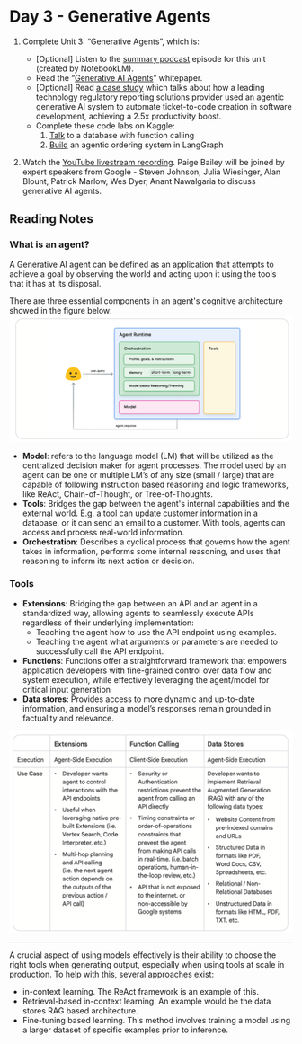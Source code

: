 # Day 3 - Generative Agents

1. Complete Unit 3: “Generative Agents”, which is:
   - [Optional] Listen to the [summary podcast](https://www.youtube.com/watch?v=H4gZd4BCrDQ) episode for this unit (created by NotebookLM).
   - Read the “[Generative AI Agents](../reference/Newwhitepaper_Agents2.pdf)” whitepaper.
   - [Optional] Read [a case study](https://cloud.google.com/blog/products/ai-machine-learning/regnology-automates-ticket-to-code-with-genai-on-vertex-ai?e=48754805) which talks about how a leading technology regulatory reporting solutions provider used an agentic generative AI system to automate ticket-to-code creation in software development, achieving a 2.5x productivity boost.
   - Complete these code labs on Kaggle:
        1. [Talk](https://www.kaggle.com/code/markishere/day-3-function-calling-with-the-gemini-api) to a database with function calling
        2. [Build](https://www.kaggle.com/code/markishere/day-3-building-an-agent-with-langgraph/) an agentic ordering system in LangGraph

2. Watch the [YouTube livestream recording](https://www.youtube.com/watch?v=HQUtMWoTAD4&list=PLqFaTIg4myu-b1PlxitQdY0UYIbys-2es&index=4). Paige Bailey will be joined by expert speakers from Google - Steven Johnson, Julia Wiesinger, Alan Blount, Patrick Marlow, Wes Dyer, Anant Nawalgaria to discuss generative AI agents.


## Reading Notes

### What is an agent?
A Generative AI agent can be defined as an application that attempts to achieve a goal by observing the world and acting upon it using the tools that it has at its disposal.


There are three essential components in an agent's cognitive architecture showed in the figure below:
![1735369049025](image/generative-agents/1735369049025.png)
- **Model**: refers to the language model (LM) that will be utilized as the centralized decision maker for agent processes. The model used by an agent can be one
or multiple LM’s of any size (small / large) that are capable of following instruction based
reasoning and logic frameworks, like ReAct, Chain-of-Thought, or Tree-of-Thoughts.
- **Tools**: Bridges the gap between the agent's internal capabilities and the external world. E.g. a tool can update customer information in a database, or it can send an email to a customer. With tools, agents can access and process real-world information. 
- **Orchestration**:  Describes a cyclical process that governs how the agent takes in
information, performs some internal reasoning, and uses that reasoning to inform its next
action or decision.

### Tools

- **Extensions**: Bridging the gap between an API and an agent in a standardized way, allowing agents to seamlessly execute APIs regardless of their underlying implementation:
  - Teaching the agent how to use the API endpoint using examples.
  - Teaching the agent what arguments or parameters are needed to successfully call the API endpoint.
- **Functions**: Functions offer a straightforward framework that empowers application developers with fine-grained control over data flow and system execution, while effectively leveraging the agent/model for critical input generation
- **Data stores**: Provides access to more dynamic
and up-to-date information, and ensuring a model’s responses remain grounded in factuality
and relevance.

![1735429379800](image/generative-agents/1735429379800.png)

--------------------
A crucial aspect of using models effectively is their ability to choose the right tools when generating output, especially when using tools at scale in production. To help with this, several approaches exist:
- in-context learning. The ReAct framework is an example of this.
- Retrieval-based in-context learning. An example would be the data stores RAG based architecture.
- Fine-tuning based learning. This method involves training a model using a larger dataset of specific examples prior to inference. 